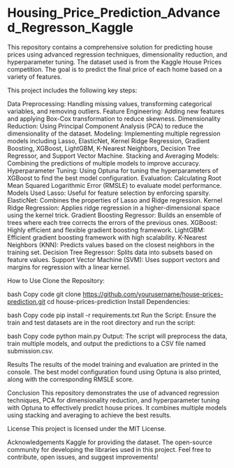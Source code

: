 # Housing_Price_Prediction_Advanced_Regresson_Kaggle
This repository contains a comprehensive solution for predicting house prices using advanced regression techniques, dimensionality reduction, and hyperparameter tuning. The dataset used is from the Kaggle House Prices competition. The goal is to predict the final price of each home based on a variety of features.

This project includes the following key steps:

Data Preprocessing: Handling missing values, transforming categorical variables, and removing outliers.
Feature Engineering: Adding new features and applying Box-Cox transformation to reduce skewness.
Dimensionality Reduction: Using Principal Component Analysis (PCA) to reduce the dimensionality of the dataset.
Modeling: Implementing multiple regression models including Lasso, ElasticNet, Kernel Ridge Regression, Gradient Boosting, XGBoost, LightGBM, K-Nearest Neighbors, Decision Tree Regressor, and Support Vector Machine.
Stacking and Averaging Models: Combining the predictions of multiple models to improve accuracy.
Hyperparameter Tuning: Using Optuna for tuning the hyperparameters of XGBoost to find the best model configuration.
Evaluation: Calculating Root Mean Squared Logarithmic Error (RMSLE) to evaluate model performance.
Models Used
Lasso: Useful for feature selection by enforcing sparsity.
ElasticNet: Combines the properties of Lasso and Ridge regression.
Kernel Ridge Regression: Applies ridge regression in a higher-dimensional space using the kernel trick.
Gradient Boosting Regressor: Builds an ensemble of trees where each tree corrects the errors of the previous ones.
XGBoost: Highly efficient and flexible gradient boosting framework.
LightGBM: Efficient gradient boosting framework with high scalability.
K-Nearest Neighbors (KNN): Predicts values based on the closest neighbors in the training set.
Decision Tree Regressor: Splits data into subsets based on feature values.
Support Vector Machine (SVM): Uses support vectors and margins for regression with a linear kernel.

How to Use
Clone the Repository:

bash
Copy code
git clone https://github.com/yourusername/house-prices-prediction.git
cd house-prices-prediction
Install Dependencies:

bash
Copy code
pip install -r requirements.txt
Run the Script:
Ensure the train and test datasets are in the root directory and run the script:

bash
Copy code
python main.py
Output:
The script will preprocess the data, train multiple models, and output the predictions to a CSV file named submission.csv.

Results
The results of the model training and evaluation are printed in the console. The best model configuration found using Optuna is also printed, along with the corresponding RMSLE score.

Conclusion
This repository demonstrates the use of advanced regression techniques, PCA for dimensionality reduction, and hyperparameter tuning with Optuna to effectively predict house prices. It combines multiple models using stacking and averaging to achieve the best results.

License
This project is licensed under the MIT License.

Acknowledgements
Kaggle for providing the dataset.
The open-source community for developing the libraries used in this project.
Feel free to contribute, open issues, and suggest improvements!

